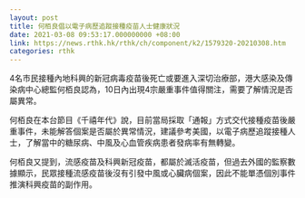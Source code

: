 ```yaml
---
layout: post
title: 何栢良倡以電子病歷追蹤接種疫苗人士健康狀況
date: 2021-03-08 09:53:17.000000000 +08:00
link: https://news.rthk.hk/rthk/ch/component/k2/1579320-20210308.htm
categories: rthk
---
```


4名市民接種內地科興的新冠病毒疫苗後死亡或要進入深切治療部，港大感染及傳染病中心總監何栢良認為，10日內出現4宗嚴重事件值得關注，需要了解情況是否屬異常。

何栢良在本台節目《千禧年代》說，目前當局採取「通報」方式交代接種疫苗後嚴重事件，未能解答個案是否屬於異常情況，建議參考美國，以電子病歷追蹤接種人士，了解當中的糖尿病、中風及心血管疾病患者發病率有無轉變。

何栢良又提到，流感疫苗及科興新冠疫苗，都屬於滅活疫苗，但過去外國的監察數據顯示，民眾接種流感疫苗後沒有引發中風或心臟病個案，因此不能單憑個別事件推演科興疫苗的副作用。
